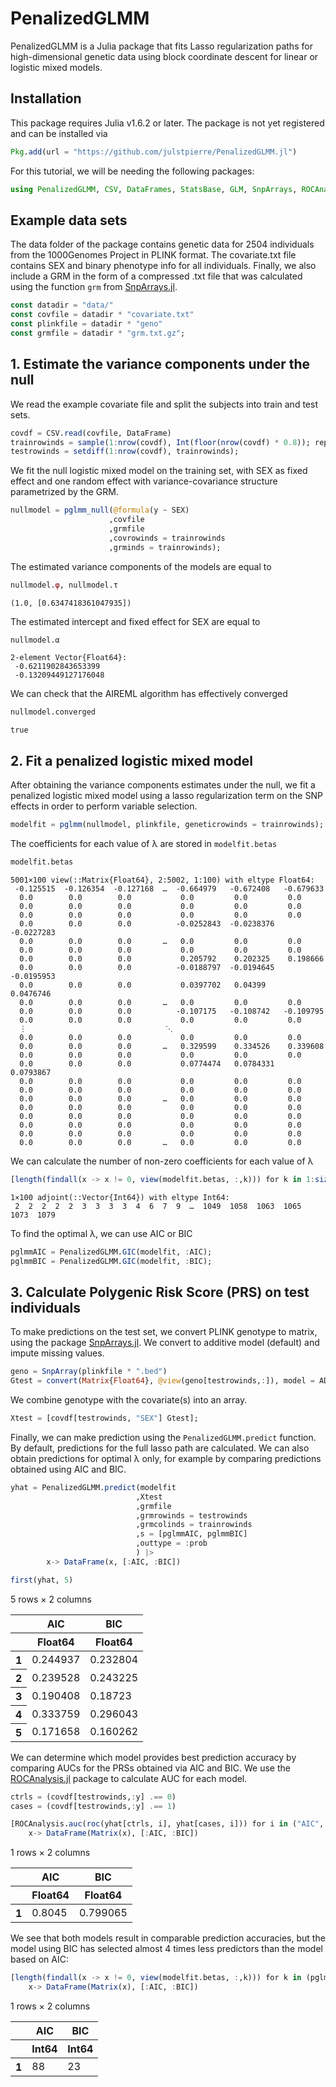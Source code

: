 # PenalizedGLMM

PenalizedGLMM is a Julia package that fits Lasso regularization paths for high-dimensional genetic data using block coordinate descent for linear or logistic mixed models.

## Installation

This package requires Julia v1.6.2 or later. The package is not yet registered and can be installed via


```julia
Pkg.add(url = "https://github.com/julstpierre/PenalizedGLMM.jl")
```

For this tutorial, we will be needing the following packages:


```julia
using PenalizedGLMM, CSV, DataFrames, StatsBase, GLM, SnpArrays, ROCAnalysis
```

## Example data sets

The data folder of the package contains genetic data for 2504 individuals from the 1000Genomes Project in PLINK format. The covariate.txt file contains SEX and binary phenotype info for all individuals. Finally, we also include a GRM in the form of a compressed .txt file that was calculated using the function `grm` from [SnpArrays.jl](https://openmendel.github.io/SnpArrays.jl/latest/). 


```julia
const datadir = "data/"
const covfile = datadir * "covariate.txt"
const plinkfile = datadir * "geno"
const grmfile = datadir * "grm.txt.gz";
```

## 1. Estimate the variance components under the null

We read the example covariate file and split the subjects into train and test sets.


```julia
covdf = CSV.read(covfile, DataFrame)
trainrowinds = sample(1:nrow(covdf), Int(floor(nrow(covdf) * 0.8)); replace = false)
testrowinds = setdiff(1:nrow(covdf), trainrowinds);
```

We fit the null logistic mixed model on the training set, with SEX as fixed effect and one random effect with variance-covariance structure parametrized by the GRM.


```julia
nullmodel = pglmm_null(@formula(y ~ SEX) 
                      ,covfile
                      ,grmfile 
                      ,covrowinds = trainrowinds 
                      ,grminds = trainrowinds);
```

The estimated variance components of the models are equal to


```julia
nullmodel.φ, nullmodel.τ
```




    (1.0, [0.6347418361047935])



The estimated intercept and fixed effect for SEX are equal to


```julia
nullmodel.α
```




    2-element Vector{Float64}:
     -0.6211902843653399
     -0.13209449127176048



We can check that the AIREML algorithm has effectively converged


```julia
nullmodel.converged
```




    true



## 2. Fit a penalized logistic mixed model

After obtaining the variance components estimates under the null, we fit a penalized logistic mixed model using a lasso regularization term on the SNP effects in order to perform variable selection.


```julia
modelfit = pglmm(nullmodel, plinkfile, geneticrowinds = trainrowinds);
```

The coefficients for each value of λ are stored in `modelfit.betas`


```julia
modelfit.betas
```




    5001×100 view(::Matrix{Float64}, 2:5002, 1:100) with eltype Float64:
     -0.125515  -0.126354  -0.127168  …  -0.664979   -0.672408   -0.679633
      0.0        0.0        0.0           0.0         0.0         0.0
      0.0        0.0        0.0           0.0         0.0         0.0
      0.0        0.0        0.0           0.0         0.0         0.0
      0.0        0.0        0.0          -0.0252843  -0.0238376  -0.0227283
      0.0        0.0        0.0       …   0.0         0.0         0.0
      0.0        0.0        0.0           0.0         0.0         0.0
      0.0        0.0        0.0           0.205792    0.202325    0.198666
      0.0        0.0        0.0          -0.0188797  -0.0194645  -0.0195953
      0.0        0.0        0.0           0.0397702   0.04399     0.0476746
      0.0        0.0        0.0       …   0.0         0.0         0.0
      0.0        0.0        0.0          -0.107175   -0.108742   -0.109795
      0.0        0.0        0.0           0.0         0.0         0.0
      ⋮                               ⋱                          
      0.0        0.0        0.0           0.0         0.0         0.0
      0.0        0.0        0.0       …   0.329599    0.334526    0.339608
      0.0        0.0        0.0           0.0         0.0         0.0
      0.0        0.0        0.0           0.0774474   0.0784331   0.0793867
      0.0        0.0        0.0           0.0         0.0         0.0
      0.0        0.0        0.0           0.0         0.0         0.0
      0.0        0.0        0.0       …   0.0         0.0         0.0
      0.0        0.0        0.0           0.0         0.0         0.0
      0.0        0.0        0.0           0.0         0.0         0.0
      0.0        0.0        0.0           0.0         0.0         0.0
      0.0        0.0        0.0           0.0         0.0         0.0
      0.0        0.0        0.0       …   0.0         0.0         0.0



 We can calculate the number of non-zero coefficients for each value of λ


```julia
[length(findall(x -> x != 0, view(modelfit.betas, :,k))) for k in 1:size(modelfit.betas, 2)]'
```




    1×100 adjoint(::Vector{Int64}) with eltype Int64:
     2  2  2  2  2  3  3  3  3  4  6  7  9  …  1049  1058  1063  1065  1073  1079



To find the optimal λ, we can use AIC or BIC


```julia
pglmmAIC = PenalizedGLMM.GIC(modelfit, :AIC);
pglmmBIC = PenalizedGLMM.GIC(modelfit, :BIC);
```

## 3. Calculate Polygenic Risk Score (PRS) on test individuals

To make predictions on the test set, we convert PLINK genotype to matrix, using the package [SnpArrays.jl](https://openmendel.github.io/SnpArrays.jl/latest/). We convert to additive model (default) and impute missing values.


```julia
geno = SnpArray(plinkfile * ".bed")
Gtest = convert(Matrix{Float64}, @view(geno[testrowinds,:]), model = ADDITIVE_MODEL, impute = true);
```

We combine genotype with the covariate(s) into an array.


```julia
Xtest = [covdf[testrowinds, "SEX"] Gtest];
```

Finally, we can make prediction using the `PenalizedGLMM.predict` function. By default, predictions for the full lasso path are calculated. We can also obtain predictions for optimal λ only, for example by comparing predictions obtained using AIC and BIC.


```julia
yhat = PenalizedGLMM.predict(modelfit
                            ,Xtest
                            ,grmfile
                            ,grmrowinds = testrowinds
                            ,grmcolinds = trainrowinds
                            ,s = [pglmmAIC, pglmmBIC]
                            ,outtype = :prob
                            ) |>
        x-> DataFrame(x, [:AIC, :BIC])

first(yhat, 5)
```




<div class="data-frame"><p>5 rows × 2 columns</p><table class="data-frame"><thead><tr><th></th><th>AIC</th><th>BIC</th></tr><tr><th></th><th title="Float64">Float64</th><th title="Float64">Float64</th></tr></thead><tbody><tr><th>1</th><td>0.244937</td><td>0.232804</td></tr><tr><th>2</th><td>0.239528</td><td>0.243225</td></tr><tr><th>3</th><td>0.190408</td><td>0.18723</td></tr><tr><th>4</th><td>0.333759</td><td>0.296043</td></tr><tr><th>5</th><td>0.171658</td><td>0.160262</td></tr></tbody></table></div>



We can determine which model provides best prediction accuracy by comparing AUCs for the PRSs obtained via AIC and BIC. We use the [ROCAnalysis.jl](https://juliapackages.com/p/rocanalysis) package to calculate AUC for each model.


```julia
ctrls = (covdf[testrowinds,:y] .== 0)
cases = (covdf[testrowinds,:y] .== 1)

[ROCAnalysis.auc(roc(yhat[ctrls, i], yhat[cases, i])) for i in ("AIC", "BIC")]' |> 
    x-> DataFrame(Matrix(x), [:AIC, :BIC])
```




<div class="data-frame"><p>1 rows × 2 columns</p><table class="data-frame"><thead><tr><th></th><th>AIC</th><th>BIC</th></tr><tr><th></th><th title="Float64">Float64</th><th title="Float64">Float64</th></tr></thead><tbody><tr><th>1</th><td>0.8045</td><td>0.799065</td></tr></tbody></table></div>



We see that both models result in comparable prediction accuracies, but the model using BIC has selected almost 4 times less predictors than the model based on AIC:


```julia
[length(findall(x -> x != 0, view(modelfit.betas, :,k))) for k in (pglmmAIC, pglmmBIC)]' |> 
    x-> DataFrame(Matrix(x), [:AIC, :BIC])
```




<div class="data-frame"><p>1 rows × 2 columns</p><table class="data-frame"><thead><tr><th></th><th>AIC</th><th>BIC</th></tr><tr><th></th><th title="Int64">Int64</th><th title="Int64">Int64</th></tr></thead><tbody><tr><th>1</th><td>88</td><td>23</td></tr></tbody></table></div>


